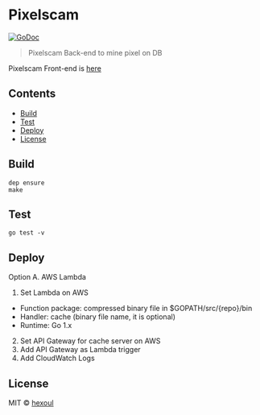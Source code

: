 # Pixelscam

[![GoDoc](https://godoc.org/github.com/hexoul/pixelscam?status.svg)](https://godoc.org/github.com/hexoul/pixelscam)

> Pixelscam Back-end to mine pixel on DB

Pixelscam Front-end is [here](https://github.com/astrocket/pixelscam.me)

## Contents
- [Build](#build)
- [Test](#test)
- [Deploy](#deploy)
- [License](#license)

## Build
```shell
dep ensure
make
```

## Test
```shell
go test -v
```

## Deploy
Option A. AWS Lambda
1. Set Lambda on AWS
  - Function package: compressed binary file in $GOPATH/src/{repo}/bin
  - Handler: cache (binary file name, it is optional)
  - Runtime: Go 1.x
2. Set API Gateway for cache server on AWS
3. Add API Gateway as Lambda trigger
4. Add CloudWatch Logs

## License
MIT © [hexoul](https://github.com/hexoul)

